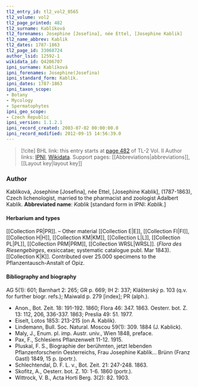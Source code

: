 ```yaml
---
tl2_entry_id: tl2_vol2_0565
tl2_volume: vol2
tl2_page_printed: 482
tl2_surname: Kablíková
tl2_forenames: Josephine [Josefina], née Ettel, [Josephine Kablik]
tl2_name_abbrev: Kablik
tl2_dates: 1787-1863
tl2_page_id: 33068724
author_lsid: 12592-1
wikidata_id: Q4206707
ipni_surname: Kablíková
ipni_forenames: Josephine(Josefina)
ipni_standard_form: Kablík.
ipni_dates: 1787-1863
ipni_taxon_scope: 
- Botany
- Mycology
- Spermatophytes
ipni_geo_scope: 
- Czech Republic
ipni_version: 1.1.2.1
ipni_record_created: 2003-07-02 00:00:00.0
ipni_record_modified: 2012-09-15 14:56:39.0
---
```


> [!cite] BHL link: this entry starts at [page 482](https://www.biodiversitylibrary.org/page/33068724) of TL-2 Vol. II
> Author links: [IPNI](https://www.ipni.org/a/12592-1), [Wikidata](https://www.wikidata.org/wiki/Q4206707). Support pages: [[Abbreviations|abbreviations]], [[Layout key|layout key]]

### Author

Kablíková, Josephine \[Josefina\], née Ettel, \[Josephine Kablik\], (1787-1863), Czech lichenologist, married to the pharmacist and zoologist Adalbert Kablík. 
**Abbreviated name**: *Kablik* \[standard form in IPNI: *Kablík.*\]

#### Herbarium and types

[[Collection PR|PR]]. – Other material [[Collection E|E]], [[Collection FI|FI]], [[Collection H|H]], [[Collection KM|KM]], [[Collection L|L]], [[Collection PL|PL]], [[Collection PRM|PRM]], [[Collection WRSL|WRSL]]. (*Flora des Riesengebirges*, exsiccatae; systematic catalogue publ. Mar 1843). [[Collection K|K]]. Contributed over 25.000 specimens to the Pflanzentausch-Anstalt of Opiz.

#### Bibliography and biography

AG 5(1): 601; Barnhart 2: 265; GR p. 669; IH 2: 337; Klášterský p. 103 (q.v. for further biogr. refs.); Maiwald p. 279 \[index\]; PR (alph.).
- Anon., Bot. Zeit. 18: 191-192. 1860; Flora 46: 347. 1863. Oesterr. bot. Z. 13: 112, 206, 336-337. 1863; Preslia 49: 51. 1977.
- Eiselt, Lotos 1853: 213-215 (on A. Kablik).
- Lindemann, Bull. Soc. Natural. Moscou 59(1): 309. 1884 (J. Kablick).
- Maly, J., Enum. pl. imp. Austr. univ., Wien 1848, preface.
- Pax, F., Schlesiens Pflanzenwelt 11-12. 1915.
- Pluskal, F. S., Biographie der berühmten, jetzt lebenden Pflanzenforscherin Oesterreichs, Frau Josephine Kablik... Brünn (Franz Gastl) 1849, 15 p. (portr.).
- Schlechtendal, D. F. L. v., Bot. Zeit. 21: 247-248. 1863.
- Skofitz, A., Oesterr. bot. Z. 10: 1-6. 1860 (portr.).
- Wittrock, V. B., Acta Horti Berg. 3(2): 82. 1903.

